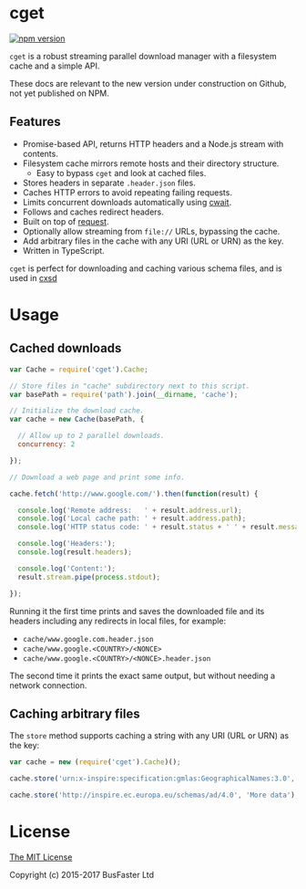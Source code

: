 cget
====

[![npm version](https://img.shields.io/npm/v/cget.svg)](https://www.npmjs.com/package/cget)

`cget` is a robust streaming parallel download manager with a filesystem cache and a simple API.

These docs are relevant to the new version under construction on Github, not yet published on NPM.

Features
--------

- Promise-based API, returns HTTP headers and a Node.js stream with contents.
- Filesystem cache mirrors remote hosts and their directory structure.
  - Easy to bypass `cget` and look at cached files.
- Stores headers in separate `.header.json` files.
- Caches HTTP errors to avoid repeating failing requests.
- Limits concurrent downloads automatically using [cwait](https://github.com/charto/cwait#readme).
- Follows and caches redirect headers.
- Built on top of [request](https://github.com/request/request).
- Optionally allow streaming from `file://` URLs, bypassing the cache.
- Add arbitrary files in the cache with any URI (URL or URN) as the key.
- Written in TypeScript.

`cget` is perfect for downloading and caching various schema files,
and is used in [cxsd](https://github.com/charto/cxsd#readme)

Usage
=====

Cached downloads
----------------

```JavaScript
var Cache = require('cget').Cache;

// Store files in "cache" subdirectory next to this script.
var basePath = require('path').join(__dirname, 'cache');

// Initialize the download cache.
var cache = new Cache(basePath, {

  // Allow up to 2 parallel downloads.
  concurrency: 2

});

// Download a web page and print some info.

cache.fetch('http://www.google.com/').then(function(result) {

  console.log('Remote address:   ' + result.address.url);
  console.log('Local cache path: ' + result.address.path);
  console.log('HTTP status code: ' + result.status + ' ' + result.message);

  console.log('Headers:');
  console.log(result.headers);

  console.log('Content:');
  result.stream.pipe(process.stdout);

});
```

Running it the first time prints and saves the downloaded file and its headers including any redirects
in local files, for example:

- `cache/www.google.com.header.json`
- `cache/www.google.<COUNTRY>/<NONCE>`
- `cache/www.google.<COUNTRY>/<NONCE>.header.json`

The second time it prints the exact same output, but without needing a network connection.

Caching arbitrary files
-----------------------

The `store` method supports caching a string with any URI (URL or URN) as the key:

```JavaScript
var cache = new (require('cget').Cache)();

cache.store('urn:x-inspire:specification:gmlas:GeographicalNames:3.0', 'Some data');

cache.store('http://inspire.ec.europa.eu/schemas/ad/4.0', 'More data');
```

License
=======

[The MIT License](https://raw.githubusercontent.com/charto/cget/master/LICENSE)

Copyright (c) 2015-2017 BusFaster Ltd
